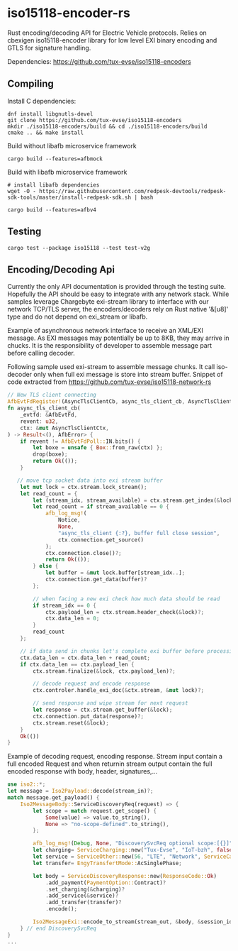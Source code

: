 # iso15118-encoder-rs

Rust encoding/decoding API for Electric Vehicle protocols. Relies on cbexigen iso15118-encoder library for low level EXI binary encoding and GTLS for signature handling.

Dependencies: https://github.com/tux-evse/iso15118-encoders

## Compiling

Install C dependencies:
```
dnf install libgnutls-devel
git clone https://github.com/tux-evse/iso15118-encoders
mkdir ./iso15118-encoders/build && cd ./iso15118-encoders/build
cmake .. && make install
```

Build without libafb microservice framework
```
cargo build --features=afbmock
```

Build with libafb microservice framework
```
# install libafb dependencies
wget -O - https://raw.githubusercontent.com/redpesk-devtools/redpesk-sdk-tools/master/install-redpesk-sdk.sh | bash

cargo build --features=afbv4
```

## Testing

```
cargo test --package iso15118 --test test-v2g
```

## Encoding/Decoding Api

Currently the only API documentation is provided through the testing suite. Hopefully the API should be easy to integrate with any network stack. While samples leverage Chargebyte exi-stream library to interface with our network TCP/TLS server, the encoders/decoders rely on Rust native '&[u8]' type and do not depend on exi_stream or libafb.



Example of asynchronous network interface to receive an XML/EXI message. As EXI messages may potentially be up to 8KB, they may arrive in chucks. It is the responsibility of developer to assemble message part before calling decoder.

Following sample used exi-stream to assemble message chunks. It call iso-decoder only when full exi message is store into stream buffer. Snippet of code extracted from https://github.com/tux-evse/iso15118-network-rs

```Rust
// New TLS client connecting
AfbEvtFdRegister!(AsyncTlsClientCb, async_tls_client_cb, AsyncTlsClientCtx);
fn async_tls_client_cb(
    _evtfd: &AfbEvtFd,
    revent: u32,
    ctx: &mut AsyncTlsClientCtx,
) -> Result<(), AfbError> {
    if revent != AfbEvtFdPoll::IN.bits() {
        let boxe = unsafe { Box::from_raw(ctx) };
        drop(boxe);
        return Ok(());
    }

   // move tcp socket data into exi stream buffer
    let mut lock = ctx.stream.lock_stream();
    let read_count = {
        let (stream_idx, stream_available) = ctx.stream.get_index(&lock);
        let read_count = if stream_available == 0 {
            afb_log_msg!(
                Notice,
                None,
                "async_tls_client {:?}, buffer full close session",
                ctx.connection.get_source()
            );
            ctx.connection.close()?;
            return Ok(());
        } else {
            let buffer = &mut lock.buffer[stream_idx..];
            ctx.connection.get_data(buffer)?
        };

        // when facing a new exi check how much data should be read
        if stream_idx == 0 {
            ctx.payload_len = ctx.stream.header_check(&lock)?;
            ctx.data_len = 0;
        }
        read_count
    };

    // if data send in chunks let's complete exi buffer before processing it
    ctx.data_len = ctx.data_len + read_count;
    if ctx.data_len == ctx.payload_len {
        ctx.stream.finalize(&lock, ctx.payload_len)?;

        // decode request and encode response
        ctx.controler.handle_exi_doc(&ctx.stream, &mut lock)?;

        // send response and wipe stream for next request
        let response = ctx.stream.get_buffer(&lock);
        ctx.connection.put_data(response)?;
        ctx.stream.reset(&lock);
    }
    Ok(())
}
```

Example of decoding request, encoding response. Stream input contain a full encoded Request and when returnin stream output contain the full encoded response with body, header, signatures,...

```Rust
use iso2::*;
let message = Iso2Payload::decode(stream_in)?;
match message.get_payload() {
    Iso2MessageBody::ServiceDiscoveryReq(request) => {
        let scope = match request.get_scope() {
            Some(value) => value.to_string(),
            None => "no-scope-defined".to_string(),
        };

        afb_log_msg!(Debug, None, "DiscoverySvcReq optional scope:[{}]", scope);
        let charging= ServiceCharging::new("Tux-Evse", "IoT-bzh", false);
        let service = ServiceOther::new(56, "LTE", "Network", ServiceCategory::Internet, true);
        let transfer= EngyTransfertMode::AcSinglePhase;

        let body = ServiceDiscoveryResponse::new(ResponseCode::Ok)
            .add_payment(PaymentOption::Contract)?
            .set_charging(&charging)?
            .add_service(&service)?
            .add_transfer(transfer)?
            .encode();

        Iso2MessageExi::encode_to_stream(stream_out, &body, &session_id)?;
    } // end DiscoverySvcReq
}
...
```